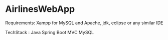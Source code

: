 # AirlinesWebApp

Requirements: Xampp for MySQL and Apache, jdk, eclipse or any similar IDE

TechStack :
Java
Spring Boot
MVC
MySQL
